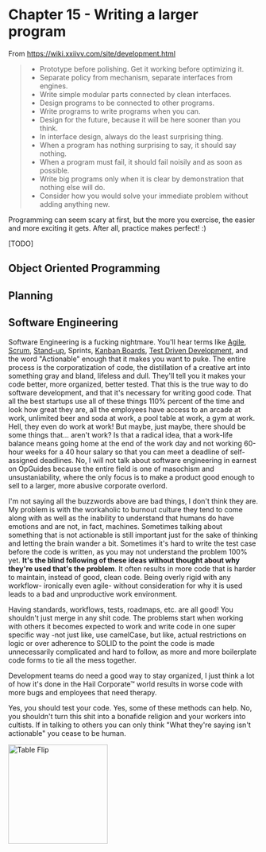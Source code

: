 # Chapter 15 - Writing a larger program

From https://wiki.xxiivv.com/site/development.html

> * Prototype before polishing. Get it working before optimizing it.
> * Separate policy from mechanism, separate interfaces from engines.
> * Write simple modular parts connected by clean interfaces.
> * Design programs to be connected to other programs.
> * Write programs to write programs when you can.
> * Design for the future, because it will be here sooner than you think.
> * In interface design, always do the least surprising thing.
> * When a program has nothing surprising to say, it should say nothing.
> * When a program must fail, it should fail noisily and as soon as possible.
> * Write big programs only when it is clear by demonstration that nothing else will do.
> * Consider how you would solve your immediate problem without adding anything new.

Programming can seem scary at first, but the more you exercise, the easier and more exciting it gets. After all, practice makes perfect! :)

[TODO]

## Object Oriented Programming

## Planning

## Software Engineering

Software Engineering is a fucking nightmare. You'll hear terms like [Agile](https://en.wikipedia.org/wiki/Agile_software_development), [Scrum](https://en.wikipedia.org/wiki/Scrum_(software_development)), [Stand-up](https://en.wikipedia.org/wiki/Stand-up_meeting), Sprints, [Kanban Boards](https://en.wikipedia.org/wiki/Kanban_(development)), [Test Driven Development](https://en.wikipedia.org/wiki/Test-driven_development), and the word "Actionable" enough that it makes you want to puke. The entire process is the corporatization of code, the distillation of a creative art into something gray and bland, lifeless and dull. They'll tell you it makes your code better, more organized, better tested. That this is the true way to do software development, and that it's necessary for writing good code. That all the best startups use all of these things 110% percent of the time and look how great they are, all the employees have access to an arcade at work, unlimited beer and soda at work, a pool table at work, a gym at work. Hell, they even do work at work! But maybe, just maybe, there should be some things that... aren't work? Is that a radical idea, that a work-life balance means going home at the end of the work day and not working 60-hour weeks for a 40 hour salary so that you can meet a deadline of self-assigned deadlines. No, I will not talk about software engineering in earnest on OpGuides because the entire field is one of masochism and unsustaniability, where the only focus is to make a product good enough to sell to a larger, more abusive corporate overlord.

I'm not saying all the buzzwords above are bad things, I don't think they are. My problem is with the workaholic to burnout culture they tend to come along with as well as the inability to understand that humans do have emotions and are not, in fact, machines. Sometimes talking about something that is not actionable is still important just for the sake of thinking and letting the brain wander a bit. Sometimes it's hard to write the test case before the code is written, as you may not understand the problem 100% yet. **It's the blind following of these ideas without thought about why they're used that's the problem**. It often results in more code that is harder to maintain, instead of good, clean code. Being overly rigid with any workflow- ironically even agile- without consideration for why it is used leads to a bad and unproductive work environment.

Having standards, workflows, tests, roadmaps, etc. are all good! You shouldn't just merge in any shit code. The problems start when working with others it becomes expected to work and write code in one super specific way -not just like, use camelCase, but like, actual restrictions on logic or over adherence to SOLID to the point the code is made unnecessarily complicated and hard to follow, as more and more boilerplate code forms to tie all the mess together.

Development teams do need a good way to stay organized, I just think a lot of how it's done in the Hail Corporate™ world results in worse code with more bugs and employees that need therapy.

Yes, you should test your code. Yes, some of these methods can help. No, you shouldn't turn this shit into a bonafide religion and your workers into cultists. If in talking to others you can only think "What they're saying isn't actionable" you cease to be human.

<img class="center" src="/nonfree/character/throw.png" alt="Table Flip" height="200em">
